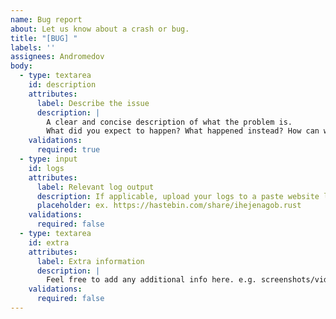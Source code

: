 ```yaml
---
name: Bug report
about: Let us know about a crash or bug.
title: "[BUG] "
labels: ''
assignees: Andromedov
body:
  - type: textarea
    id: description
    attributes:
      label: Describe the issue
      description: |
        A clear and concise description of what the problem is. 
        What did you expect to happen? What happened instead? How can we reproduce the problem?
    validations:
      required: true
  - type: input
    id: logs
    attributes:
      label: Relevant log output
      description: If applicable, upload your logs to a paste website like https://www.toptal.com/developers/hastebin, and paste the link here.
      placeholder: ex. https://hastebin.com/share/ihejenagob.rust
    validations:
      required: false
  - type: textarea
    id: extra
    attributes:
      label: Extra information
      description: |
        Feel free to add any additional info here. e.g. screenshots/videos, config files.
    validations:
      required: false
---
```

